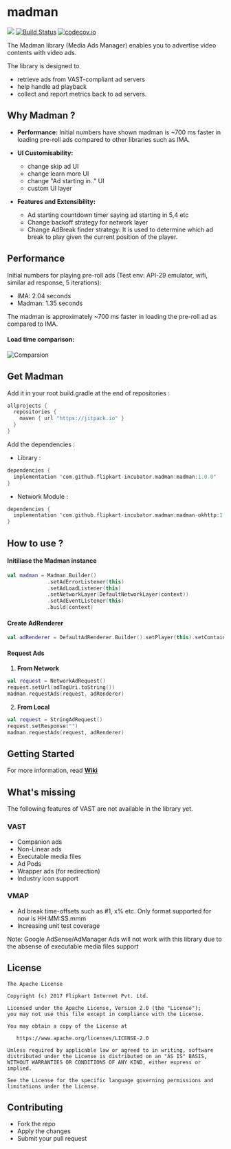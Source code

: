 # madman

[![](https://jitpack.io/v/flipkart-incubator/madman-android.svg)](https://jitpack.io/#flipkart-incubator/madman-android)
 [![Build Status](https://travis-ci.org/flipkart-incubator/madman-android.svg?branch=master)](https://travis-ci.org/flipkart-incubator/madman-android) [![codecov.io](https://codecov.io/github/flipkart-incubator/madman-android/branch/master/graph/badge.svg)](https://codecov.io/github/flipkart-incubator/madman-android)

The Madman library (Media Ads Manager) enables you to advertise video contents with video ads. 

The library is designed to 

* retrieve ads from VAST-compliant ad servers
* help handle ad playback
* collect and report metrics back to ad servers.


## Why Madman ?

* <b>Performance:</b> Initial numbers have shown madman is ~700 ms faster in loading pre-roll ads compared to other libraries such as IMA.
  
* <b>UI Customisability:</b>

  * change skip ad UI
  * change learn more UI
  * change "Ad starting in.." UI
  * custom UI layer
  
* <b>Features and Extensibility:</b> 

  * Ad starting countdown timer saying ad starting in 5,4 etc
  * Change backoff strategy for network layer
  * Change AdBreak finder strategy: It is used to determine which ad break to play given the current position of the player.


## Performance

Initial numbers for playing pre-roll ads (Test env: API-29 emulator, wifi, similar ad response, 5 iterations):

  * IMA: 2.04 seconds
  * Madman: 1.35 seconds

The madman is approximately ~700 ms faster in loading the pre-roll ad as compared to IMA.

#### Load time comparison: 

![Comparsion](https://github.com/flipkart-incubator/madman-android/blob/master/files/comparison.gif)


## Get Madman

Add it in your root build.gradle at the end of repositories :
```kotlin
allprojects {
  repositories {
    maven { url "https://jitpack.io" }
  }
}
```

Add the dependencies :

* Library :
```kotlin
dependencies {
  implementation 'com.github.flipkart-incubator.madman:madman:1.0.0'
}
```

* Network Module :
```kotlin
dependencies {
  implementation 'com.github.flipkart-incubator.madman:madman-okhttp:1.0.0'
}
```

## How to use ?

#### Initiliase the Madman instance 
```kotlin
val madman = Madman.Builder()
             .setAdErrorListener(this)
             .setAdLoadListener(this)
             .setNetworkLayer(DefaultNetworkLayer(context))
             .setAdEventListener(this)
             .build(context)
```

#### Create AdRenderer
```kotlin
val adRenderer = DefaultAdRenderer.Builder().setPlayer(this).setContainer(adViewGroup).build(null)
```

#### Request Ads

1. <b>From Network</b>
```kotlin
val request = NetworkAdRequest()
request.setUrl(adTagUri.toString())
madman.requestAds(request, adRenderer)
```

2. <b>From Local</b>
```kotlin
val request = StringAdRequest()
request.setResponse("")
madman.requestAds(request, adRenderer)
```


## Getting Started

For more information, read <b>[Wiki](https://github.com/flipkart-incubator/madman-android/wiki)</b>


## What's missing

The following features of VAST are not available in the library yet.

### VAST
* Companion ads
* Non-Linear ads
* Executable media files
* Ad Pods
* Wrapper ads (for redirection)
* Industry icon support

### VMAP
* Ad break time-offsets such as #1, x% etc. Only format supported for now is HH:MM:SS.mmm
* Increasing unit test coverage

Note: Google AdSense/AdManager Ads will not work with this library due to the absense of executable media files support


## License

    The Apache License
    
    Copyright (c) 2017 Flipkart Internet Pvt. Ltd.
    
    Licensed under the Apache License, Version 2.0 (the "License"); 
    you may not use this file except in compliance with the License.
    
    You may obtain a copy of the License at

       https://www.apache.org/licenses/LICENSE-2.0 
       
    Unless required by applicable law or agreed to in writing, software 
    distributed under the License is distributed on an "AS IS" BASIS,
    WITHOUT WARRANTIES OR CONDITIONS OF ANY KIND, either express or implied.
    
    See the License for the specific language governing permissions and 
    limitations under the License.

## Contributing

* Fork the repo
* Apply the changes
* Submit your pull request
